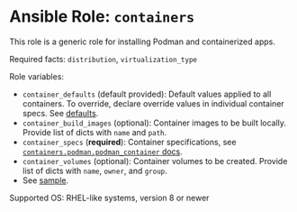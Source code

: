 # Ansible Role: `containers`

This role is a generic role for installing Podman and containerized apps.

Required facts: `distribution`, `virtualization_type`

Role variables:

- `container_defaults` (default provided): Default values applied to all containers. To override, declare override values in individual container specs. See [defaults](defaults/main.yml).
- `container_build_images` (optional): Container images to be built locally. Provide list of dicts with `name` and `path`.
- `container_specs` (**required**): Container specifications, see [`containers.podman.podman_container` docs](https://docs.ansible.com/ansible/latest/collections/containers/podman/podman_container_module.html#parameters).
- `container_volumes` (optional): Container volumes to be created. Provide list of dicts with `name`, `owner`, and `group`.
- See [sample](vars/sample.yml).

Supported OS: RHEL-like systems, version 8 or newer
